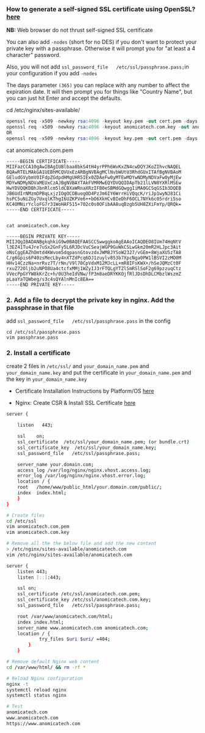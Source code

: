 ### How to generate a self-signed SSL certificate using OpenSSL? [here](https://stackoverflow.com/questions/10175812/how-to-generate-a-self-signed-ssl-certificate-using-openssl)

**NB:** Web browser do not thrust self-signed SSL certificate

You can also add `-nodes` (short for no DES) if you don't want to protect your private key with a passphrase. Otherwise it will prompt you for "at least a 4 character" password.

Also, you will not add `ssl_password_file   /etc/ssl/passphrase.pass;`in your configuration if you add `-nodes`

The days parameter `(365)` you can replace with any number to affect the expiration date. It will then prompt you for things like "Country Name", but you can just hit Enter and accept the defaults.

cd /etc/nginx/sites-available/

```s
openssl req -x509 -newkey rsa:4096 -keyout key.pem -out cert.pem -days 365
openssl req -x509 -newkey rsa:4096 -keyout anomicatech.com.key -out anomicatech.com.pem -days 365
OR
openssl req -x509 -newkey rsa:4096 -keyout key.pem -out cert.pem -days 365 -nodes
```

cat anomicatech.com.pem
```
-----BEGIN CERTIFICATE-----
MIIFazCCA1OgAwIBAgIUBlbaa8bkS4tH4yrPPh6WvKxZN4cwDQYJKoZIhvcNAQEL
BQAwRTELMAkGA1UEBhMCQVUxEzARBgNVBAgMClNvbWUtU3RhdGUxITAfBgNVBAoM
GEludGVybmV0IFdpZGdpdHMgUHR5IEx0ZDAeFw0yMTEwMDYwNDMyNDVaFw0yMjEw
MDYwNDMyNDVaMEUxCzAJBgNVBAYTAkFVMRMwEQYDVQQIDApTb21lLVN0YXRlMSEw
HwYDVQQKDBhJbnRlcm5ldCBXaWRnaXRzIFB0eSBMdGQwggIiMA0GCSqGSIb3DQEB
JB6UdIrNMzmDPBqLxjzIOgOCOBuogOD4PzJm6IY6WrrHiVQqcK/riJp1wyNJ81Ci
hsPC5uNiZGy7UxqlKThgI6UZKPVe6++bO6XkHCvBIeDhF6OCL7NYk6c05rdri5so
KC4OMNirYcloFG7r31WoHAF515+702c0s0OFibAA8uqBzgb5UH8ZXiFmYp/QRQk=
-----END CERTIFICATE-----


cat anomicatech.com.key

-----BEGIN PRIVATE KEY-----
MIIJQgIBADANBgkqhkiG9w0BAQEFAASCCSwwggkoAgEAAoICAQDEO8IUm74HqNtV
l3EZ41Tu4Jre7uSx2GnFy5L6RJDcVuCSeajWGP9GuWkCSLwGkm20mR2HLJpc3Ait
oNsCggEAZhOmtd4KWvom5dqpasnGtovzdxJWM8JYSoW2327/vGEm+8WjaXU5zTA8
C/g6Gpis6P40zsMecLby4nXTZdPcq6DJ1zuylv853b7XpcNga0PW1lBSVI2zMO0M
HHv14CzzNa+nrRvz7T/rNn/V9l70CpVdxM12MJcLL+mR8IFsKWX+/hSeJQMzCt0F
rxuZ72Oljb2uNPO8Ua4ctcfxMMj1WZyIJ3rFTQLgYTZlSmRSlSoF2g69pzzuqCtz
VVecPpGYYW8kKrZc+h/0U3heIdVNw/fP3m8aeDRYKKOjfRlJDsDhDLCMbzlWszmZ
pLaaYaTQWbeg/s3c4sQYAlnMnIc8EA==
-----END PRIVATE KEY-----

```
### 2. Add a file to decrypt the private key in nginx. Add the passphrase in that file
add `ssl_password_file   /etc/ssl/passphrase.pass` in the config
```
cd /etc/ssl/passphrase.pass
vim passphrase.pass
```

### 2. Install a certificate
create 2 files in `/etc/ssl/` and `your_domain_name.pem` and `your_domain_name.key` and put the certificate in `your_domain_name.pem` and the key in `your_domain_name.key`

- Certificate Installation Instructions by Platform/OS [here](https://www.digicert.com/kb/ssl-certificate-installation.htm)

- Nginx: Create CSR & Install SSL Certificate [here](https://www.digicert.com/kb/csr-ssl-installation/nginx-openssl.htm#ssl_certificate_install)


```sh
server {

    listen   443;

    ssl    on;
    ssl_certificate  /etc/ssl/your_domain_name.pem; (or bundle.crt)
    ssl_certificate_key  /etc/ssl/your_domain_name.key;
    ssl_password_file   /etc/ssl/passphrase.pass;

    server_name your.domain.com;
    access_log /var/log/nginx/nginx.vhost.access.log;
    error_log /var/log/nginx/nginx.vhost.error.log;
    location / {
    root   /home/www/public_html/your.domain.com/public/;
    index  index.html;
    }
}

# Create files
cd /etc/ssl
vim anomicatech.com.pem
vim anomicatech.com.key

# Remove all the the below file and add the new content
> /etc/nginx/sites-available/anomicatech.com
vim /etc/nginx/sites-available/anomicatech.com

server {
    listen 443;
    listen [::]:443;

    ssl on;
    ssl_certificate /etc/ssl/anomicatech.com.pem; 
    ssl_certificate_key /etc/ssl/anomicatech.com.key;
    ssl_password_file   /etc/ssl/passphrase.pass;

    root /var/www/anomicatech.com/html;
    index index.html;
    server_name www.anomicatech.com anomicatech.com;
    location / {
            try_files $uri $uri/ =404;
        }
    }

# Remove default Nginx web content
cd /var/www/html/ && rm -rf *

# Reload Nginx configuration
nginx -t
systemctl reload nginx
systemctl status nginx

# Test
anomicatech.com
www.anomicatech.com
https://www.anomicatech.com
```

